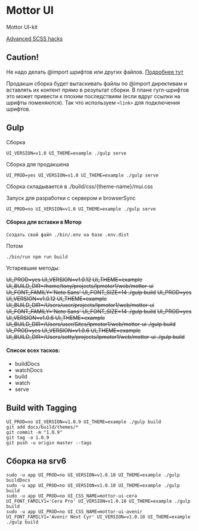 # Mottor UI

Mottor UI-kit

[Advanced SCSS hacks](https://gist.github.com/jareware/4738651)

## Caution!

Не надо делать @import шрифтов или других файлов.
[Подробнее тут](http://www.stevesouders.com/blog/2009/04/09/dont-use-import/)

Продакшн сборка будет вытаскивать файлы по @import директивам и вставлять их контент прямо в результат сборки. В плане гугл-шрифтов это может привести к плохим последствиям (если вдруг ссылки на шрифты поменяются). 
Так что используем `<link>` для подключения шрифтов.

## Gulp

Сборка

    UI_VERSION=v1.0 UI_THEME=example ./gulp serve
    
Сборка для продакшена

    UI_PROD=yes UI_VERSION=v1.0 UI_THEME=example ./gulp serve
    
Сборка складывается в ./build/css/{theme-name}/mui.css
    
Запуск для разработки с сервером и browserSync

    UI_PROD=no UI_VERSION=v1.0 UI_THEME=example ./gulp serve
    
#### Сборка для вставки в Мотор

    Создать свой файл ./bin/.env на базе .env.dist
    
Потом

    ./bin/run npm run build

Устаревшие методы:

~~UI_PROD=yes UI_VERSION=v1.0.12 UI_THEME=example UI_BUILD_DIR=/home/tony/projects/lpmotor1/web/mottor-ui UI_FONT_FAMILY='Noto Sans' UI_FONT_SIZE=14 ./gulp build~~
~~UI_PROD=yes UI_VERSION=v1.0.12 UI_THEME=example UI_BUILD_DIR=/Users/user/projects/lpmotor1/web/mottor-ui UI_FONT_FAMILY='Noto Sans' UI_FONT_SIZE=14 ./gulp build~~
~~UI_PROD=yes UI_VERSION=v1.0.6 UI_THEME=example UI_BUILD_DIR=/Users/user/Sites/lpmotor1/web/mottor-ui ./gulp build~~
~~UI_PROD=yes UI_VERSION=v1.0.6 UI_THEME=example UI_BUILD_DIR=/Users/sotty/projects/lpmotor1/web/mottor-ui ./gulp build~~
    
#### Список всех тасков:

* buildDocs
* watchDocs
* build
* watch
* serve

## Build with Tagging

    UI_PROD=no UI_VERSION=v1.0.9 UI_THEME=example ./gulp build
    git add docs/build/themes/*
    git commit -m "1.0.9"
    git tag -a 1.0.9
    git push -u origin master --tags

## Сборка на srv6

    sudo -u app UI_PROD=no UI_VERSION=v1.0.10 UI_THEME=example ./gulp buildDocs
    sudo -u app UI_PROD=no UI_VERSION=v1.0.10 UI_THEME=example ./gulp build
    sudo -u app UI_PROD=no UI_CSS_NAME=mottor-ui-cera UI_FONT_FAMILY1='Cera Pro' UI_VERSION=v1.0.10 UI_THEME=example ./gulp build
    sudo -u app UI_PROD=no UI_CSS_NAME=mottor-ui-avenir UI_FONT_FAMILY1='Avenir Next Cyr' UI_VERSION=v1.0.10 UI_THEME=example ./gulp build
    